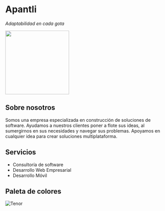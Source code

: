 # Apantli
*Adaptabilidad en cada gota*

<img src="https://github.com/user-attachments/assets/6463f2f7-2745-438a-8b1c-4e57896ff054" height=200 />

## Sobre nosotros
Somos una empresa especializada en construcción de soluciones de software. Ayudamos a nuestros clientes poner a flote sus ideas, al sumergirnos en sus necesidades y navegar sus problemas. Apoyamos en cualquier idea para crear soluciones multiplataforma. 

## Servicios
- Consultoría de software
- Desarrollo Web Empresarial
- Desarrollo Móvil


## Paleta de colores
![Tenor](https://github.com/user-attachments/assets/6600aaaa-6664-438f-a6a6-917986678331)
